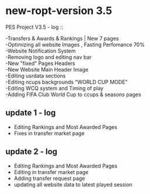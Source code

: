# new-ropt-version 3.5
PES Project V3.5 - log ::

-Transfers & Awards & Rankings | New 7 pages                       
-Optimizing all website Images , Fasting Perfomance 70%        
-Website Notification System                                     
-Removing logo and editing nav bar                               
-New "fixed" Pages Headers                                       
-New Website Main Header Image                                     
-Editing usrdata sections                                          
-Editing ncups backgrounds "WORLD CUP MODE"			    
-Editing WCQ system and Timing of play   			     
-Adding FIFA Club World Cup to ccups & seasons pages                 

## update 1 - log

- Editing Rankings and Most Awarded Pages
- Fixes in transfer market page

## update 2 - log

- Editing Rankings and Most Awarded Pages
- Editing in transfer market page
- Adding transfer request page
- updating all website data to latest played session
